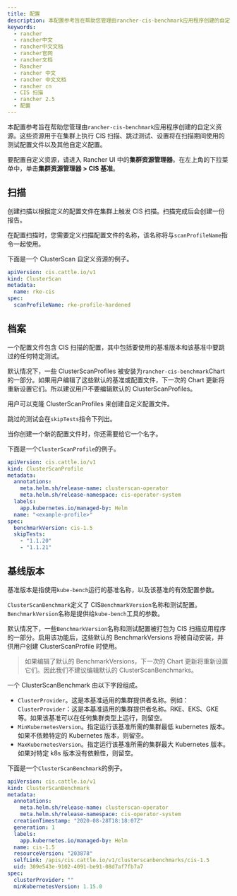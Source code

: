 ```yaml
---
title: 配置
description: 本配置参考旨在帮助您管理由rancher-cis-benchmark应用程序创建的自定义资源。这些资源用于在集群上执行 CIS 扫描、跳过测试、设置将在扫描期间使用的测试配置文件以及其他自定义。
keywords:
  - rancher
  - rancher中文
  - rancher中文文档
  - rancher官网
  - rancher文档
  - Rancher
  - rancher 中文
  - rancher 中文文档
  - rancher cn
  - CIS 扫描
  - rancher 2.5
  - 配置
---
```


本配置参考旨在帮助您管理由`rancher-cis-benchmark`应用程序创建的自定义资源。这些资源用于在集群上执行 CIS 扫描、跳过测试、设置将在扫描期间使用的测试配置文件以及其他自定义配置。

要配置自定义资源，请进入 Rancher UI 中的**集群资源管理器**。在左上角的下拉菜单中，单击**集群资源管理器 > CIS 基准**。

## 扫描

创建扫描以根据定义的配置文件在集群上触发 CIS 扫描。扫描完成后会创建一份报告。

在配置扫描时，您需要定义扫描配置文件的名称，该名称将与`scanProfileName`指令一起使用。

下面是一个 ClusterScan 自定义资源的例子。

```yaml
apiVersion: cis.cattle.io/v1
kind: ClusterScan
metadata:
  name: rke-cis
spec:
  scanProfileName: rke-profile-hardened
```

## 档案

一个配置文件包含 CIS 扫描的配置，其中包括要使用的基准版本和该基准中要跳过的任何特定测试。

默认情况下，一些 ClusterScanProfiles 被安装为`rancher-cis-benchmark`Chart 的一部分。如果用户编辑了这些默认的基准或配置文件，下一次的 Chart 更新将重新设置它们。所以建议用户不要编辑默认的 ClusterScanProfiles。

用户可以克隆 ClusterScanProfiles 来创建自定义配置文件。

跳过的测试会在`skipTests`指令下列出。

当你创建一个新的配置文件时，你还需要给它一个名字。

下面是一个`ClusterScanProfile`的例子。

```yaml
apiVersion: cis.cattle.io/v1
kind: ClusterScanProfile
metadata:
  annotations:
    meta.helm.sh/release-name: clusterscan-operator
    meta.helm.sh/release-namespace: cis-operator-system
  labels:
    app.kubernetes.io/managed-by: Helm
  name: "<example-profile>"
spec:
  benchmarkVersion: cis-1.5
  skipTests:
    - "1.1.20"
    - "1.1.21"
```

## 基线版本

基准版本是指使用`kube-bench`运行的基准名称，以及该基准的有效配置参数。

`ClusterScanBenchmark`定义了 CIS`BenchmarkVersion`名称和测试配置。`BenchmarkVersion`名称是提供给`kube-bench`工具的参数。

默认情况下，一些`BenchmarkVersion`名称和测试配置被打包为 CIS 扫描应用程序的一部分。启用该功能后，这些默认的 BenchmarkVersions 将被自动安装，并供用户创建 ClusterScanProfile 时使用。

> 如果编辑了默认的 BenchmarkVersions，下一次的 Chart 更新将重新设置它们。因此我们不建议编辑默认的 ClusterScanBenchmarks。

一个 ClusterScanBenchmark 由以下字段组成。

- `ClusterProvider`。这是本基准适用的集群提供者名称。例如： `ClusterProvider`：这是本基准适用的集群提供者名称。RKE、EKS、GKE 等。如果该基准可以在任何集群类型上运行，则留空。
- `MinKubernetesVersion`。指定运行该基准所需的集群最低 kubernetes 版本。如果不依赖特定的 Kubernetes 版本，则留空。
- `MaxKubernetesVersion`。指定运行该基准所需的集群最大 Kubernetes 版本。如果对特定 k8s 版本没有依赖性，则留空。

下面是一个`ClusterScanBenchmark`的例子。

```yaml
apiVersion: cis.cattle.io/v1
kind: ClusterScanBenchmark
metadata:
  annotations:
    meta.helm.sh/release-name: clusterscan-operator
    meta.helm.sh/release-namespace: cis-operator-system
  creationTimestamp: "2020-08-28T18:18:07Z"
  generation: 1
  labels:
    app.kubernetes.io/managed-by: Helm
  name: cis-1.5
  resourceVersion: "203878"
  selfLink: /apis/cis.cattle.io/v1/clusterscanbenchmarks/cis-1.5
  uid: 309e543e-9102-4091-be91-08d7af7fb7a7
spec:
  clusterProvider: ""
  minKubernetesVersion: 1.15.0
```

